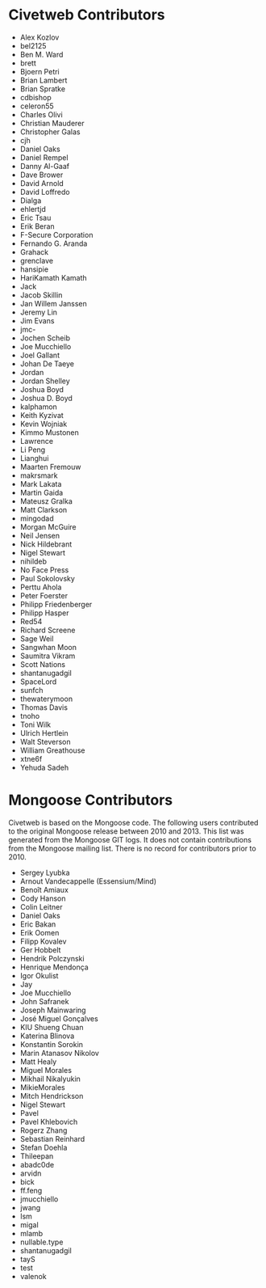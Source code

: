 # Civetweb Contributors

* Alex Kozlov
* bel2125
* Ben M. Ward
* brett
* Bjoern Petri
* Brian Lambert
* Brian Spratke
* cdbishop
* celeron55
* Charles Olivi
* Christian Mauderer
* Christopher Galas
* cjh
* Daniel Oaks
* Daniel Rempel
* Danny Al-Gaaf
* Dave Brower
* David Arnold
* David Loffredo
* Dialga
* ehlertjd
* Eric Tsau
* Erik Beran
* F-Secure Corporation
* Fernando G. Aranda
* Grahack
* grenclave
* hansipie
* HariKamath Kamath
* Jack
* Jacob Skillin
* Jan Willem Janssen
* Jeremy Lin
* Jim Evans
* jmc-
* Jochen Scheib
* Joe Mucchiello
* Joel Gallant
* Johan De Taeye
* Jordan
* Jordan Shelley
* Joshua Boyd
* Joshua D. Boyd
* kalphamon
* Keith Kyzivat
* Kevin Wojniak
* Kimmo Mustonen
* Lawrence
* Li Peng
* Lianghui
* Maarten Fremouw
* makrsmark
* Mark Lakata
* Martin Gaida
* Mateusz Gralka
* Matt Clarkson
* mingodad
* Morgan McGuire
* Neil Jensen
* Nick Hildebrant
* Nigel Stewart
* nihildeb
* No Face Press
* Paul Sokolovsky
* Perttu Ahola
* Peter Foerster
* Philipp Friedenberger
* Philipp Hasper
* Red54
* Richard Screene
* Sage Weil
* Sangwhan Moon
* Saumitra Vikram
* Scott Nations
* shantanugadgil
* SpaceLord
* sunfch
* thewaterymoon
* Thomas Davis
* tnoho
* Toni Wilk
* Ulrich Hertlein
* Walt Steverson
* William Greathouse
* xtne6f
* Yehuda Sadeh

# Mongoose Contributors
Civetweb is based on the Mongoose code.  The following users contributed to the original Mongoose release between 2010 and 2013.  This list was generated from the Mongoose GIT logs.  It does not contain contributions from the Mongoose mailing list.  There is no record for contributors prior to 2010.

* Sergey Lyubka
* Arnout Vandecappelle (Essensium/Mind)
* Benoît Amiaux
* Cody Hanson
* Colin Leitner
* Daniel Oaks
* Eric Bakan
* Erik Oomen
* Filipp Kovalev
* Ger Hobbelt
* Hendrik Polczynski
* Henrique Mendonça
* Igor Okulist
* Jay
* Joe Mucchiello
* John Safranek
* Joseph Mainwaring
* José Miguel Gonçalves
* KIU Shueng Chuan
* Katerina Blinova
* Konstantin Sorokin
* Marin Atanasov Nikolov
* Matt Healy
* Miguel Morales
* Mikhail Nikalyukin
* MikieMorales
* Mitch Hendrickson
* Nigel Stewart
* Pavel
* Pavel Khlebovich
* Rogerz Zhang
* Sebastian Reinhard
* Stefan Doehla
* Thileepan
* abadc0de
* arvidn
* bick
* ff.feng
* jmucchiello
* jwang
* lsm
* migal
* mlamb
* nullable.type
* shantanugadgil
* tayS
* test
* valenok

